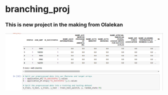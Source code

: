 # branching_proj


### This is new project in the making from Olalekan

<img src="./features_target.png"></img>

